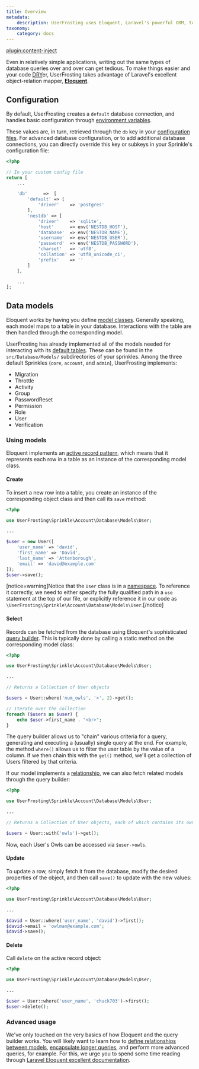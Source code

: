 ```yaml
---
title: Overview
metadata:
    description: UserFrosting uses Eloquent, Laravel's powerful ORM, to provide a fluent query builder and active record layer on top of your database.
taxonomy:
    category: docs
---
```

[plugin:content-inject](/modular/_update5.0)

Even in relatively simple applications, writing out the same types of database queries over and over can get tedious. To make things easier and your code [DRY](https://en.wikipedia.org/wiki/Don't_repeat_yourself)er, UserFrosting takes advantage of Laravel's excellent object-relation mapper, **[Eloquent](https://laravel.com/docs/8.x/eloquent#introduction)**.

## Configuration

By default, UserFrosting creates a `default` database connection, and handles basic configuration through [environment variables](/configuration/environment-vars).

These values are, in turn, retrieved through the `db` key in your [configuration files](/configuration/config-files). For advanced database configuration, or to add additional database connections, you can directly override this key or subkeys in your Sprinkle's configuration file:

```php
<?php

// In your custom config file
return [
    ...

    'db'      =>  [
        'default' => [
            'driver'    => 'postgres'
        ],
        'nestdb' => [
            'driver'    => 'sqlite',
            'host'      => env('NESTDB_HOST'),
            'database'  => env('NESTDB_NAME'),
            'username'  => env('NESTDB_USER'),
            'password'  => env('NESTDB_PASSWORD'),
            'charset'   => 'utf8',
            'collation' => 'utf8_unicode_ci',
            'prefix'    => ''
        ]
    ],

    ...
];
```

## Data models

Eloquent works by having you define [model classes](https://laravel.com/docs/8.x/eloquent#eloquent-model-conventions). Generally speaking, each model maps to a table in your database. Interactions with the table are then handled through the corresponding model.

UserFrosting has already implemented all of the models needed for interacting with its [default tables](/database/default-tables). These can be found in the `src/Database/Models/` subdirectories of your sprinkles. Among the three default Sprinkles (`core`, `account`, and `admin`), UserFrosting implements:

- Migration
- Throttle
- Activity
- Group
- PasswordReset
- Permission
- Role
- User
- Verification

### Using models

Eloquent implements an [active record pattern](https://en.wikipedia.org/wiki/Active_record_pattern), which means that it represents each row in a table as an instance of the corresponding model class.

#### Create

To insert a new row into a table, you create an instance of the corresponding object class and then call its `save` method:

```php
<?php

use UserFrosting\Sprinkle\Account\Database\Models\User;

...

$user = new User([
    'user_name' => 'david',
    'first_name' => 'David',
    'last_name' => 'Attenborough',
    'email' => 'david@example.com'
]);
$user->save();
```

[notice=warning]Notice that the `User` class is in a [namespace](http://php.net/manual/en/language.namespaces.rationale.php). To reference it correctly, we need to either specify the fully qualified path in a `use` statement at the top of our file, or explicitly reference it in our code as `\UserFrosting\Sprinkle\Account\Database\Models\User`.[/notice]

#### Select

Records can be fetched from the database using Eloquent's sophisticated [query builder](https://laravel.com/docs/8.x/eloquent#retrieving-models). This is typically done by calling a static method on the corresponding model class:

```php
<?php

use UserFrosting\Sprinkle\Account\Database\Models\User;

...

// Returns a Collection of User objects

$users = User::where('num_owls', '>', 2)->get();

// Iterate over the collection
foreach ($users as $user) {
    echo $user->first_name . "<br>";
}
```

The query builder allows us to "chain" various criteria for a query, generating and executing a (usually) single query at the end. For example, the method `where()` allows us to filter the user table by the value of a column. If we then chain this with the `get()` method, we'll get a collection of Users filtered by that criteria.

If our model implements a [relationship](https://laravel.com/docs/8.x/eloquent-relationships), we can also fetch related models through the query builder:

```php
<?php

use UserFrosting\Sprinkle\Account\Database\Models\User;

...

// Returns a Collection of User objects, each of which contains its own Collection of Owls

$users = User::with('owls')->get();

```

Now, each User's Owls can be accessed via `$user->owls`.

#### Update

To update a row, simply fetch it from the database, modify the desired properties of the object, and then call `save()` to update with the new values:

```php
<?php

use UserFrosting\Sprinkle\Account\Database\Models\User;

...

$david = User::where('user_name', 'david')->first();
$david->email = 'owlman@example.com';
$david->save();

```

#### Delete

Call `delete` on the active record object:

```php
<?php

use UserFrosting\Sprinkle\Account\Database\Models\User;

...

$user = User::where('user_name', 'chuck703')->first();
$user->delete();

```

### Advanced usage

We've only touched on the very basics of how Eloquent and the query builder works. You will likely want to learn how to [define relationships between models](https://laravel.com/docs/8.x/eloquent-relationships), [encapsulate longer queries](https://laravel.com/docs/8.x/eloquent#local-scopes), and perform more advanced queries, for example. For this, we urge you to spend some time reading through [Laravel Eloquent excellent documentation](https://laravel.com/docs/8.x/eloquent).
